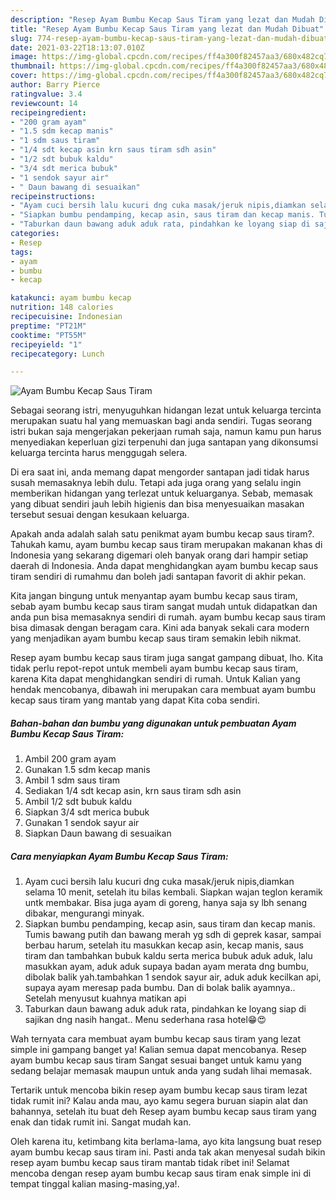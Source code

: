 ```yaml
---
description: "Resep Ayam Bumbu Kecap Saus Tiram yang lezat dan Mudah Dibuat"
title: "Resep Ayam Bumbu Kecap Saus Tiram yang lezat dan Mudah Dibuat"
slug: 774-resep-ayam-bumbu-kecap-saus-tiram-yang-lezat-dan-mudah-dibuat
date: 2021-03-22T18:13:07.010Z
image: https://img-global.cpcdn.com/recipes/ff4a300f82457aa3/680x482cq70/ayam-bumbu-kecap-saus-tiram-foto-resep-utama.jpg
thumbnail: https://img-global.cpcdn.com/recipes/ff4a300f82457aa3/680x482cq70/ayam-bumbu-kecap-saus-tiram-foto-resep-utama.jpg
cover: https://img-global.cpcdn.com/recipes/ff4a300f82457aa3/680x482cq70/ayam-bumbu-kecap-saus-tiram-foto-resep-utama.jpg
author: Barry Pierce
ratingvalue: 3.4
reviewcount: 14
recipeingredient:
- "200 gram ayam"
- "1.5 sdm kecap manis"
- "1 sdm saus tiram"
- "1/4 sdt kecap asin krn saus tiram sdh asin"
- "1/2 sdt bubuk kaldu"
- "3/4 sdt merica bubuk"
- "1 sendok sayur air"
- " Daun bawang di sesuaikan"
recipeinstructions:
- "Ayam cuci bersih lalu kucuri dng cuka masak/jeruk nipis,diamkan selama 10 menit, setelah itu bilas kembali. Siapkan wajan teglon keramik untk membakar. Bisa juga ayam di goreng, hanya saja sy lbh senang dibakar, mengurangi minyak."
- "Siapkan bumbu pendamping, kecap asin, saus tiram dan kecap manis. Tumis bawang putih dan bawang merah yg sdh di geprek kasar, sampai berbau harum, setelah itu masukkan kecap asin, kecap manis, saus tiram dan tambahkan bubuk kaldu serta merica bubuk aduk aduk, lalu masukkan ayam, aduk aduk supaya badan ayam merata dng bumbu, dibolak balik yah.tambahkan 1 sendok sayur air, aduk aduk kecilkan api, supaya ayam meresap pada bumbu. Dan di bolak balik ayamnya.. Setelah menyusut kuahnya matikan api"
- "Taburkan daun bawang aduk aduk rata, pindahkan ke loyang siap di sajikan dng nasih hangat.. Menu sederhana rasa hotel😁😍"
categories:
- Resep
tags:
- ayam
- bumbu
- kecap

katakunci: ayam bumbu kecap 
nutrition: 148 calories
recipecuisine: Indonesian
preptime: "PT21M"
cooktime: "PT55M"
recipeyield: "1"
recipecategory: Lunch

---
```



![Ayam Bumbu Kecap Saus Tiram](https://img-global.cpcdn.com/recipes/ff4a300f82457aa3/680x482cq70/ayam-bumbu-kecap-saus-tiram-foto-resep-utama.jpg)

Sebagai seorang istri, menyuguhkan hidangan lezat untuk keluarga tercinta merupakan suatu hal yang memuaskan bagi anda sendiri. Tugas seorang istri bukan saja mengerjakan pekerjaan rumah saja, namun kamu pun harus menyediakan keperluan gizi terpenuhi dan juga santapan yang dikonsumsi keluarga tercinta harus menggugah selera.

Di era  saat ini, anda memang dapat mengorder santapan jadi tidak harus susah memasaknya lebih dulu. Tetapi ada juga orang yang selalu ingin memberikan hidangan yang terlezat untuk keluarganya. Sebab, memasak yang dibuat sendiri jauh lebih higienis dan bisa menyesuaikan masakan tersebut sesuai dengan kesukaan keluarga. 



Apakah anda adalah salah satu penikmat ayam bumbu kecap saus tiram?. Tahukah kamu, ayam bumbu kecap saus tiram merupakan makanan khas di Indonesia yang sekarang digemari oleh banyak orang dari hampir setiap daerah di Indonesia. Anda dapat menghidangkan ayam bumbu kecap saus tiram sendiri di rumahmu dan boleh jadi santapan favorit di akhir pekan.

Kita jangan bingung untuk menyantap ayam bumbu kecap saus tiram, sebab ayam bumbu kecap saus tiram sangat mudah untuk didapatkan dan anda pun bisa memasaknya sendiri di rumah. ayam bumbu kecap saus tiram bisa dimasak dengan beragam cara. Kini ada banyak sekali cara modern yang menjadikan ayam bumbu kecap saus tiram semakin lebih nikmat.

Resep ayam bumbu kecap saus tiram juga sangat gampang dibuat, lho. Kita tidak perlu repot-repot untuk membeli ayam bumbu kecap saus tiram, karena Kita dapat menghidangkan sendiri di rumah. Untuk Kalian yang hendak mencobanya, dibawah ini merupakan cara membuat ayam bumbu kecap saus tiram yang mantab yang dapat Kita coba sendiri.

<!--inarticleads1-->

##### Bahan-bahan dan bumbu yang digunakan untuk pembuatan Ayam Bumbu Kecap Saus Tiram:

1. Ambil 200 gram ayam
1. Gunakan 1.5 sdm kecap manis
1. Ambil 1 sdm saus tiram
1. Sediakan 1/4 sdt kecap asin, krn saus tiram sdh asin
1. Ambil 1/2 sdt bubuk kaldu
1. Siapkan 3/4 sdt merica bubuk
1. Gunakan 1 sendok sayur air
1. Siapkan  Daun bawang di sesuaikan




<!--inarticleads2-->

##### Cara menyiapkan Ayam Bumbu Kecap Saus Tiram:

1. Ayam cuci bersih lalu kucuri dng cuka masak/jeruk nipis,diamkan selama 10 menit, setelah itu bilas kembali. Siapkan wajan teglon keramik untk membakar. Bisa juga ayam di goreng, hanya saja sy lbh senang dibakar, mengurangi minyak.
1. Siapkan bumbu pendamping, kecap asin, saus tiram dan kecap manis. Tumis bawang putih dan bawang merah yg sdh di geprek kasar, sampai berbau harum, setelah itu masukkan kecap asin, kecap manis, saus tiram dan tambahkan bubuk kaldu serta merica bubuk aduk aduk, lalu masukkan ayam, aduk aduk supaya badan ayam merata dng bumbu, dibolak balik yah.tambahkan 1 sendok sayur air, aduk aduk kecilkan api, supaya ayam meresap pada bumbu. Dan di bolak balik ayamnya.. Setelah menyusut kuahnya matikan api
1. Taburkan daun bawang aduk aduk rata, pindahkan ke loyang siap di sajikan dng nasih hangat.. Menu sederhana rasa hotel😁😍




Wah ternyata cara membuat ayam bumbu kecap saus tiram yang lezat simple ini gampang banget ya! Kalian semua dapat mencobanya. Resep ayam bumbu kecap saus tiram Sangat sesuai banget untuk kamu yang sedang belajar memasak maupun untuk anda yang sudah lihai memasak.

Tertarik untuk mencoba bikin resep ayam bumbu kecap saus tiram lezat tidak rumit ini? Kalau anda mau, ayo kamu segera buruan siapin alat dan bahannya, setelah itu buat deh Resep ayam bumbu kecap saus tiram yang enak dan tidak rumit ini. Sangat mudah kan. 

Oleh karena itu, ketimbang kita berlama-lama, ayo kita langsung buat resep ayam bumbu kecap saus tiram ini. Pasti anda tak akan menyesal sudah bikin resep ayam bumbu kecap saus tiram mantab tidak ribet ini! Selamat mencoba dengan resep ayam bumbu kecap saus tiram enak simple ini di tempat tinggal kalian masing-masing,ya!.

